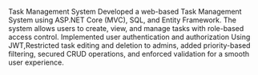 Task Management System
Developed a web-based Task Management System using ASP.NET Core (MVC), SQL, and Entity Framework.
The system allows users to create, view, and manage tasks with role-based access control.
Implemented user authentication and authorization Using JWT,Restricted task editing and deletion to admins, added priority-based filtering, secured CRUD operations, and enforced validation for a smooth user experience.
